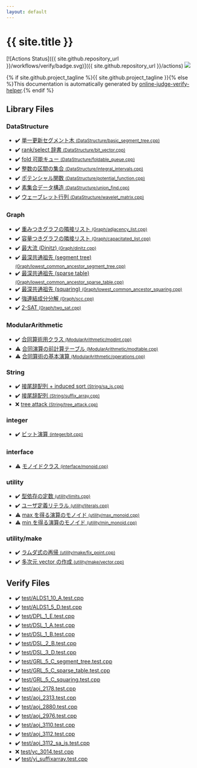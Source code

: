 ```yaml
---
layout: default
---
```


<!-- mathjax config similar to math.stackexchange -->
<script type="text/javascript" async
  src="https://cdnjs.cloudflare.com/ajax/libs/mathjax/2.7.5/MathJax.js?config=TeX-MML-AM_CHTML">
</script>
<script type="text/x-mathjax-config">
  MathJax.Hub.Config({
    TeX: { equationNumbers: { autoNumber: "AMS" }},
    tex2jax: {
      inlineMath: [ ['$','$'] ],
      processEscapes: true
    },
    "HTML-CSS": { matchFontHeight: false },
    displayAlign: "left",
    displayIndent: "2em"
  });
</script>

<script type="text/javascript" src="https://cdnjs.cloudflare.com/ajax/libs/jquery/3.4.1/jquery.min.js"></script>
<script src="https://cdn.jsdelivr.net/npm/jquery-balloon-js@1.1.2/jquery.balloon.min.js" integrity="sha256-ZEYs9VrgAeNuPvs15E39OsyOJaIkXEEt10fzxJ20+2I=" crossorigin="anonymous"></script>
<script type="text/javascript" src="assets/js/copy-button.js"></script>
<link rel="stylesheet" href="assets/css/copy-button.css" />


# {{ site.title }}

[![Actions Status]({{ site.github.repository_url }}/workflows/verify/badge.svg)]({{ site.github.repository_url }}/actions)
<a href="{{ site.github.repository_url }}"><img src="https://img.shields.io/github/last-commit/{{ site.github.owner_name }}/{{ site.github.repository_name }}" /></a>

{% if site.github.project_tagline %}{{ site.github.project_tagline }}{% else %}This documentation is automatically generated by <a href="https://github.com/kmyk/online-judge-verify-helper">online-judge-verify-helper</a>.{% endif %}

## Library Files

<div id="5e248f107086635fddcead5bf28943fc"></div>

### DataStructure

* :heavy_check_mark: <a href="library/DataStructure/basic_segment_tree.cpp.html">単一更新セグメント木 <small>(DataStructure/basic_segment_tree.cpp)</small></a>
* :heavy_check_mark: <a href="library/DataStructure/bit_vector.cpp.html">rank/select 辞書 <small>(DataStructure/bit_vector.cpp)</small></a>
* :heavy_check_mark: <a href="library/DataStructure/foldable_queue.cpp.html">fold 可能キュー <small>(DataStructure/foldable_queue.cpp)</small></a>
* :heavy_check_mark: <a href="library/DataStructure/integral_intervals.cpp.html">整数の区間の集合 <small>(DataStructure/integral_intervals.cpp)</small></a>
* :heavy_check_mark: <a href="library/DataStructure/potential_function.cpp.html">ポテンシャル関数 <small>(DataStructure/potential_function.cpp)</small></a>
* :heavy_check_mark: <a href="library/DataStructure/union_find.cpp.html">素集合データ構造 <small>(DataStructure/union_find.cpp)</small></a>
* :heavy_check_mark: <a href="library/DataStructure/wavelet_matrix.cpp.html">ウェーブレット行列 <small>(DataStructure/wavelet_matrix.cpp)</small></a>


<div id="4cdbd2bafa8193091ba09509cedf94fd"></div>

### Graph

* :heavy_check_mark: <a href="library/Graph/adjacency_list.cpp.html">重みつきグラフの隣接リスト <small>(Graph/adjacency_list.cpp)</small></a>
* :heavy_check_mark: <a href="library/Graph/capacitated_list.cpp.html">容量つきグラフの隣接リスト <small>(Graph/capacitated_list.cpp)</small></a>
* :heavy_check_mark: <a href="library/Graph/dinitz.cpp.html">最大流 (Dinitz) <small>(Graph/dinitz.cpp)</small></a>
* :heavy_check_mark: <a href="library/Graph/lowest_common_ancestor_segment_tree.cpp.html">最深共通祖先 (segment tree) <small>(Graph/lowest_common_ancestor_segment_tree.cpp)</small></a>
* :heavy_check_mark: <a href="library/Graph/lowest_common_ancestor_sparse_table.cpp.html">最深共通祖先 (sparse table) <small>(Graph/lowest_common_ancestor_sparse_table.cpp)</small></a>
* :heavy_check_mark: <a href="library/Graph/lowest_common_ancestor_squaring.cpp.html">最深共通祖先 (squaring) <small>(Graph/lowest_common_ancestor_squaring.cpp)</small></a>
* :heavy_check_mark: <a href="library/Graph/scc.cpp.html">強連結成分分解 <small>(Graph/scc.cpp)</small></a>
* :heavy_check_mark: <a href="library/Graph/two_sat.cpp.html">2-SAT <small>(Graph/two_sat.cpp)</small></a>


<div id="495e431c85de4c533fce4ff12db613fe"></div>

### ModularArithmetic

* :heavy_check_mark: <a href="library/ModularArithmetic/modint.cpp.html">合同算術用クラス <small>(ModularArithmetic/modint.cpp)</small></a>
* :warning: <a href="library/ModularArithmetic/modtable.cpp.html">合同演算の前計算テーブル <small>(ModularArithmetic/modtable.cpp)</small></a>
* :warning: <a href="library/ModularArithmetic/operations.cpp.html">合同算術の基本演算 <small>(ModularArithmetic/operations.cpp)</small></a>


<div id="27118326006d3829667a400ad23d5d98"></div>

### String

* :heavy_check_mark: <a href="library/String/sa_is.cpp.html">接尾辞配列 + induced sort <small>(String/sa_is.cpp)</small></a>
* :heavy_check_mark: <a href="library/String/suffix_array.cpp.html">接尾辞配列 <small>(String/suffix_array.cpp)</small></a>
* :x: <a href="library/String/tree_attack.cpp.html">tree attack <small>(String/tree_attack.cpp)</small></a>


<div id="157db7df530023575515d366c9b672e8"></div>

### integer

* :heavy_check_mark: <a href="library/integer/bit.cpp.html">ビット演算 <small>(integer/bit.cpp)</small></a>


<div id="8eb58dd5e328e978169c7b0cbd30d43f"></div>

### interface

* :warning: <a href="library/interface/monoid.cpp.html">モノイドクラス <small>(interface/monoid.cpp)</small></a>


<div id="67b732dc42aaffa9056d34cc477c863c"></div>

### utility

* :heavy_check_mark: <a href="library/utility/limits.cpp.html">型依存の定数 <small>(utility/limits.cpp)</small></a>
* :heavy_check_mark: <a href="library/utility/literals.cpp.html">ユーザ定義リテラル <small>(utility/literals.cpp)</small></a>
* :warning: <a href="library/utility/max_monoid.cpp.html">max を得る演算のモノイド <small>(utility/max_monoid.cpp)</small></a>
* :warning: <a href="library/utility/min_monoid.cpp.html">min を得る演算のモノイド <small>(utility/min_monoid.cpp)</small></a>


<div id="eea2354d8759bbd52e8bbb508d91fa66"></div>

### utility/make

* :heavy_check_mark: <a href="library/utility/make/fix_point.cpp.html">ラムダ式の再帰 <small>(utility/make/fix_point.cpp)</small></a>
* :heavy_check_mark: <a href="library/utility/make/vector.cpp.html">多次元 vector の作成 <small>(utility/make/vector.cpp)</small></a>


## Verify Files

* :heavy_check_mark: <a href="verify/test/ALDS1_10_A.test.cpp.html">test/ALDS1_10_A.test.cpp</a>
* :heavy_check_mark: <a href="verify/test/ALDS1_5_D.test.cpp.html">test/ALDS1_5_D.test.cpp</a>
* :heavy_check_mark: <a href="verify/test/DPL_1_E.test.cpp.html">test/DPL_1_E.test.cpp</a>
* :heavy_check_mark: <a href="verify/test/DSL_1_A.test.cpp.html">test/DSL_1_A.test.cpp</a>
* :heavy_check_mark: <a href="verify/test/DSL_1_B.test.cpp.html">test/DSL_1_B.test.cpp</a>
* :heavy_check_mark: <a href="verify/test/DSL_2_B.test.cpp.html">test/DSL_2_B.test.cpp</a>
* :heavy_check_mark: <a href="verify/test/DSL_3_D.test.cpp.html">test/DSL_3_D.test.cpp</a>
* :heavy_check_mark: <a href="verify/test/GRL_5_C_segment_tree.test.cpp.html">test/GRL_5_C_segment_tree.test.cpp</a>
* :heavy_check_mark: <a href="verify/test/GRL_5_C_sparse_table.test.cpp.html">test/GRL_5_C_sparse_table.test.cpp</a>
* :heavy_check_mark: <a href="verify/test/GRL_5_C_squaring.test.cpp.html">test/GRL_5_C_squaring.test.cpp</a>
* :heavy_check_mark: <a href="verify/test/aoj_2178.test.cpp.html">test/aoj_2178.test.cpp</a>
* :heavy_check_mark: <a href="verify/test/aoj_2313.test.cpp.html">test/aoj_2313.test.cpp</a>
* :heavy_check_mark: <a href="verify/test/aoj_2880.test.cpp.html">test/aoj_2880.test.cpp</a>
* :heavy_check_mark: <a href="verify/test/aoj_2976.test.cpp.html">test/aoj_2976.test.cpp</a>
* :heavy_check_mark: <a href="verify/test/aoj_3110.test.cpp.html">test/aoj_3110.test.cpp</a>
* :heavy_check_mark: <a href="verify/test/aoj_3112.test.cpp.html">test/aoj_3112.test.cpp</a>
* :heavy_check_mark: <a href="verify/test/aoj_3112_sa_is.test.cpp.html">test/aoj_3112_sa_is.test.cpp</a>
* :x: <a href="verify/test/yc_3014.test.cpp.html">test/yc_3014.test.cpp</a>
* :heavy_check_mark: <a href="verify/test/yj_suffixarray.test.cpp.html">test/yj_suffixarray.test.cpp</a>


